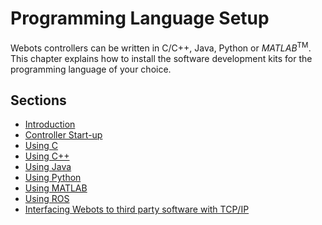 # Programming Language Setup

Webots controllers can be written in C/C++, Java, Python or *MATLAB*<sup>TM</sup>.
This chapter explains how to install the software development kits for the programming language of your choice.

## Sections

- [Introduction](introduction.md)
- [Controller Start-up](controller-start-up.md)
- [Using C](using-c.md)
- [Using C++](using-cpp.md)
- [Using Java](using-java.md)
- [Using Python](using-python.md)
- [Using MATLAB](using-matlab.md)
- [Using ROS](using-ros.md)
- [Interfacing Webots to third party software with TCP/IP](interfacing-webots-to-third-party-software-with-tcp-ip.md)
